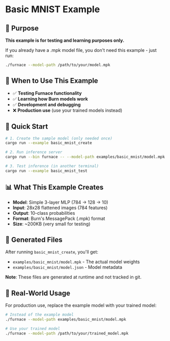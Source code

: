 # Basic MNIST Example

## 🎯 Purpose

**This example is for testing and learning purposes only.**

If you already have a .mpk model file, you don't need this example - just run:
```bash
./furnace --model-path /path/to/your/model.mpk
```

## 🧪 When to Use This Example

- ✅ **Testing Furnace functionality**
- ✅ **Learning how Burn models work**
- ✅ **Development and debugging**
- ❌ **Production use** (use your trained models instead)

## 🚀 Quick Start

```bash
# 1. Create the sample model (only needed once)
cargo run --example basic_mnist_create

# 2. Run inference server
cargo run --bin furnace -- --model-path examples/basic_mnist/model.mpk --log-level debug

# 3. Test inference (in another terminal)
cargo run --example basic_mnist_test
```

## 📊 What This Example Creates

- **Model**: Simple 3-layer MLP (784 → 128 → 10)
- **Input**: 28x28 flattened images (784 features)
- **Output**: 10-class probabilities
- **Format**: Burn's MessagePack (.mpk) format
- **Size**: ~200KB (very small for testing)

## 📁 Generated Files

After running `basic_mnist_create`, you'll get:
- `examples/basic_mnist/model.mpk` - The actual model weights
- `examples/basic_mnist/model.json` - Model metadata

**Note**: These files are generated at runtime and not tracked in git.

## 🔄 Real-World Usage

For production use, replace the example model with your trained model:
```bash
# Instead of the example model
./furnace --model-path examples/basic_mnist/model.mpk

# Use your trained model
./furnace --model-path /path/to/your/trained_model.mpk
```